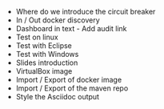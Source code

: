 

* Where do we introduce the circuit breaker
* In / Out docker discovery
* Dashboard in text - Add audit link
* Test on linux
* Test with Eclipse
* Test with Windows
* Slides introduction
* VirtualBox image
* Import / Export of docker image
* Import / Export of the maven repo
* Style the Asciidoc output 